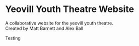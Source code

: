 # Yeovill Youth Theatre Website
A collaborative website for the yeovill youth theatre.
<br>
Created by Matt Barnett and Alex Ball


Testing